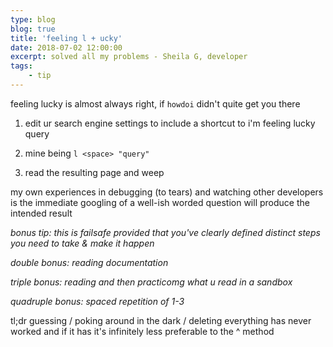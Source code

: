 ```yaml
---
type: blog
blog: true
title: 'feeling l + ucky'
date: 2018-07-02 12:00:00
excerpt: solved all my problems - Sheila G, developer
tags:
    - tip
---
```


feeling lucky is almost always right, if `howdoi` didn't quite get you there

1. edit ur search engine settings to include a shortcut to i'm feeling lucky query

2. mine being `l <space> "query"`

3. read the resulting page and weep

my own experiences in debugging (to tears) and watching other developers is the immediate googling of a well-ish worded question will produce the intended result

_bonus tip: this is failsafe provided that you've clearly defined distinct steps you need to take & make it happen_

_double bonus: reading documentation_

_triple bonus: reading and then practicomg what u read in a sandbox_

_quadruple bonus: spaced repetition of 1-3_

<div class="container green">
tl;dr guessing / poking around in the dark / deleting everything has never worked and if it has it's infinitely less preferable to the ^ method
</div>
